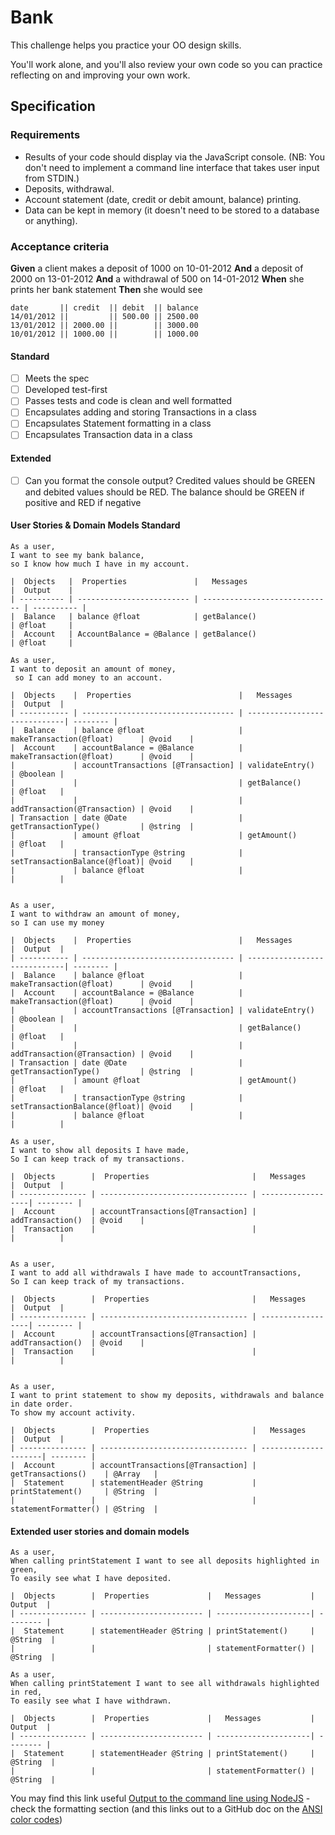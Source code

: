 # Bank

This challenge helps you practice your OO design skills.

You'll work alone, and you'll also review your own code so you can practice reflecting on and improving your own work.

## Specification

### Requirements

* Results of your code should display via the JavaScript console.  (NB: You don't need to implement a command line interface that takes user input from STDIN.)
* Deposits, withdrawal.
* Account statement (date, credit or debit amount, balance) printing.
* Data can be kept in memory (it doesn't need to be stored to a database or anything).

### Acceptance criteria

**Given** a client makes a deposit of 1000 on 10-01-2012
**And** a deposit of 2000 on 13-01-2012
**And** a withdrawal of 500 on 14-01-2012
**When** she prints her bank statement
**Then** she would see

```
date       || credit  || debit  || balance
14/01/2012 ||         || 500.00 || 2500.00
13/01/2012 || 2000.00 ||        || 3000.00
10/01/2012 || 1000.00 ||        || 1000.00
```


#### Standard
- [ ] Meets the spec
- [ ] Developed test-first
- [ ] Passes tests and code is clean and well formatted
- [ ] Encapsulates adding and storing Transactions in a class
- [ ] Encapsulates Statement formatting in a class
- [ ] Encapsulates Transaction data in a class

#### Extended
- [ ] Can you format the console output?  Credited values should be GREEN and debited values should be RED.  The balance should be GREEN if positive and RED if negative

#### User Stories & Domain Models Standard
```
As a user,
I want to see my bank balance,
so I know how much I have in my account.

|  Objects   |  Properties               |   Messages                    |  Output    |
| ---------- | ------------------------- | ----------------------------- | ---------- |
|  Balance   | balance @float            | getBalance()                  | @float     |
|  Account   | AccountBalance = @Balance | getBalance()                  | @float     |

As a user,
I want to deposit an amount of money,
 so I can add money to an account.

|  Objects    |  Properties                        |   Messages                   |  Output  |
| ----------- | ---------------------------------- | -----------------------------| -------- |
|  Balance    | balance @float                     | makeTransaction(@float)      | @void    |
|  Account    | accountBalance = @Balance          | makeTransaction(@float)      | @void    |
|             | accountTransactions [@Transaction] | validateEntry()              | @boolean |
|             |                                    | getBalance()                 | @float   |
|             |                                    | addTransaction(@Transaction) | @void    |
| Transaction | date @Date                         | getTransactionType()         | @string  |
|             | amount @float                      | getAmount()                  | @float   |
|             | transactionType @string            | setTransactionBalance(@float)| @void    |
|             | balance @float                     |                              |          |


As a user,
I want to withdraw an amount of money,
so I can use my money

|  Objects    |  Properties                        |   Messages                   |  Output  |
| ----------- | ---------------------------------- | -----------------------------| -------- |
|  Balance    | balance @float                     | makeTransaction(@float)      | @void    |
|  Account    | accountBalance = @Balance          | makeTransaction(@float)      | @void    |
|             | accountTransactions [@Transaction] | validateEntry()              | @boolean |
|             |                                    | getBalance()                 | @float   |
|             |                                    | addTransaction(@Transaction) | @void    |
| Transaction | date @Date                         | getTransactionType()         | @string  |
|             | amount @float                      | getAmount()                  | @float   |
|             | transactionType @string            | setTransactionBalance(@float)| @void    |
|             | balance @float                     |                              |          |

As a user,
I want to show all deposits I have made,
So I can keep track of my transactions.

|  Objects        |  Properties                       |   Messages        |  Output  |
| --------------- | --------------------------------- | ------------------| -------- |
|  Account        | accountTransactions[@Transaction] | addTransaction()  | @void    |
|  Transaction    |                                   |                   |          |


As a user,
I want to add all withdrawals I have made to accountTransactions,
So I can keep track of my transactions.

|  Objects        |  Properties                       |   Messages        |  Output  |
| --------------- | --------------------------------- | ------------------| -------- |
|  Account        | accountTransactions[@Transaction] | addTransaction()  | @void    |
|  Transaction    |                                   |                   |          |


As a user,
I want to print statement to show my deposits, withdrawals and balance in date order.
To show my account activity.

|  Objects        |  Properties                       |   Messages           |  Output  |
| --------------- | --------------------------------- | ---------------------| -------- |
|  Account        | accountTransactions[@Transaction] | getTransactions()    | @Array   |
|  Statement      | statementHeader @String           | printStatement()     | @String  |
|                 |                                   | statementFormatter() | @String  |
```
#### Extended user stories and domain models
```
As a user,
When calling printStatement I want to see all deposits highlighted in green,
To easily see what I have deposited.

|  Objects        |  Properties             |   Messages           |  Output  |
| --------------- | ----------------------- | ---------------------| -------- |
|  Statement      | statementHeader @String | printStatement()     | @String  |
|                 |                         | statementFormatter() | @String  |

As a user,
When calling printStatement I want to see all withdrawals highlighted in red,
To easily see what I have withdrawn.

|  Objects        |  Properties             |   Messages           |  Output  |
| --------------- | ----------------------- | ---------------------| -------- |
|  Statement      | statementHeader @String | printStatement()     | @String  |
|                 |                         | statementFormatter() | @String  |

```


You may find this link useful [Output to the command line using NodeJS](https://nodejs.dev/en/learn/output-to-the-command-line-using-nodejs/) - check the formatting section (and this links out to a GitHub doc on the [ANSI color codes](https://gist.github.com/iamnewton/8754917))
